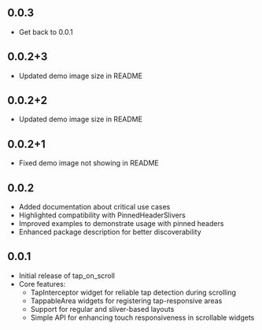 ## 0.0.3

- Get back to 0.0.1

## 0.0.2+3

- Updated demo image size in README

## 0.0.2+2

- Updated demo image size in README

## 0.0.2+1

- Fixed demo image not showing in README

## 0.0.2

- Added documentation about critical use cases
- Highlighted compatibility with PinnedHeaderSlivers
- Improved examples to demonstrate usage with pinned headers
- Enhanced package description for better discoverability

## 0.0.1

- Initial release of tap_on_scroll
- Core features:
  - TapInterceptor widget for reliable tap detection during scrolling
  - TappableArea widgets for registering tap-responsive areas
  - Support for regular and sliver-based layouts
  - Simple API for enhancing touch responsiveness in scrollable widgets
